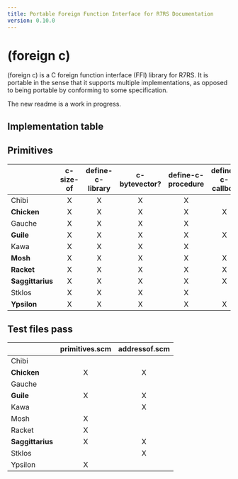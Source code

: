 ```yaml
---
title: Portable Foreign Function Interface for R7RS Documentation
version: 0.10.0
---
```


# (foreign c)

(foreign c) is a C foreign function interface (FFI) library for R7RS. It is
portable in the sense that it supports multiple implementations, as opposed to
being portable by conforming to some specification.

The new readme is a work in progress.

## Implementation table

## Primitives

|                  | c-size-of    | define-c-library    | c-bytevector? | define-c-procedure  | define-c-callbck | c-bytevector-u8-ref |
|------------------|:------------:|:-------------------:|:-------------:|:-------------------:|:----------------:|:-------------------:|
| Chibi            | X            | X                   | X             | X                   |                  | X                   |
| **Chicken**      | X            | X                   | X             | X                   | X                | X                   |
| Gauche           | X            | X                   | X             | X                   |                  |                     |
| **Guile**        | X            | X                   | X             | X                   | X                | X                   |
| Kawa             | X            | X                   | X             | X                   |                  | X                   |
| **Mosh**         | X            | X                   | X             | X                   | X                | X                   |
| **Racket**       | X            | X                   | X             | X                   | X                | X                   |
| **Saggittarius** | X            | X                   | X             | X                   | X                | X                   |
| Stklos           | X            | X                   | X             | X                   |                  | X                   |
| **Ypsilon**      | X            | X                   | X             | X                   | X                | X                   |

## Test files pass

|                  | primitives.scm | addressof.scm |
|------------------|:--------------:|:-------------:|
| Chibi            |                |               |
| **Chicken**      | X              | X             |
| Gauche           |                |               |
| **Guile**        | X              | X             |
| Kawa             |                | X             |
| Mosh             | X              |               |
| Racket           | X              |               |
| **Saggittarius** | X              | X             |
| Stklos           |                | X             |
| Ypsilon          | X              |               |

